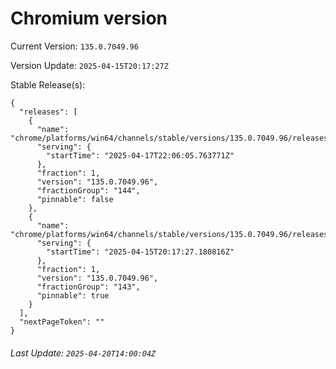 # Chromium version

Current Version: `135.0.7049.96`

Version Update: `2025-04-15T20:17:27Z`

Stable Release(s):
```
{
  "releases": [
    {
      "name": "chrome/platforms/win64/channels/stable/versions/135.0.7049.96/releases/1744927565",
      "serving": {
        "startTime": "2025-04-17T22:06:05.763771Z"
      },
      "fraction": 1,
      "version": "135.0.7049.96",
      "fractionGroup": "144",
      "pinnable": false
    },
    {
      "name": "chrome/platforms/win64/channels/stable/versions/135.0.7049.96/releases/1744748247",
      "serving": {
        "startTime": "2025-04-15T20:17:27.180816Z"
      },
      "fraction": 1,
      "version": "135.0.7049.96",
      "fractionGroup": "143",
      "pinnable": true
    }
  ],
  "nextPageToken": ""
}
```

###### Last Update: `2025-04-20T14:00:04Z`
        
